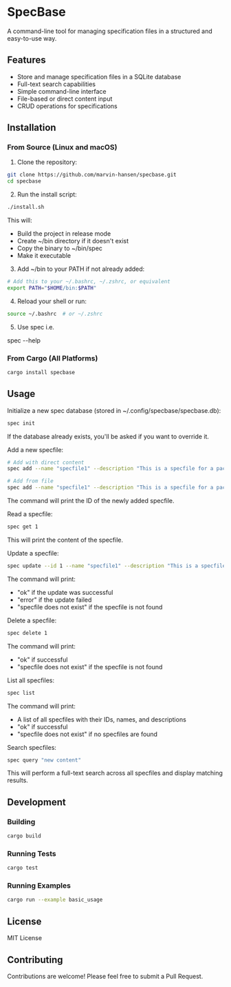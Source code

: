 # SpecBase

A command-line tool for managing specification files in a structured and easy-to-use way.

## Features

- Store and manage specification files in a SQLite database
- Full-text search capabilities
- Simple command-line interface
- File-based or direct content input
- CRUD operations for specifications

## Installation

### From Source (Linux and macOS)

1. Clone the repository:
```bash
git clone https://github.com/marvin-hansen/specbase.git
cd specbase
```

2. Run the install script:
```bash
./install.sh
```

This will:
- Build the project in release mode
- Create ~/bin directory if it doesn't exist
- Copy the binary to ~/bin/spec
- Make it executable

3. Add ~/bin to your PATH if not already added:
```bash
# Add this to your ~/.bashrc, ~/.zshrc, or equivalent
export PATH="$HOME/bin:$PATH"
```

4. Reload your shell or run:
```bash
source ~/.bashrc  # or ~/.zshrc
```

5. Use spec i.e.

spec --help

### From Cargo (All Platforms)

```bash
cargo install specbase
```

## Usage

Initialize a new spec database (stored in ~/.config/specbase/specbase.db):
```bash
spec init
```
If the database already exists, you'll be asked if you want to override it.

Add a new specfile:
```bash
# Add with direct content
spec add --name "specfile1" --description "This is a specfile for a package" --content "This is the content of the specfile"

# Add from file
spec add --name "specfile1" --description "This is a specfile for a package" --file "path/to/file"
```
The command will print the ID of the newly added specfile.

Read a specfile:
```bash
spec get 1
```
This will print the content of the specfile.

Update a specfile:
```bash
spec update --id 1 --name "specfile1" --description "This is a specfile for a package" --content "This is the new content of the specfile"
```
The command will print:
- "ok" if the update was successful
- "error" if the update failed
- "specfile does not exist" if the specfile is not found

Delete a specfile:
```bash
spec delete 1
```
The command will print:
- "ok" if successful
- "specfile does not exist" if the specfile is not found

List all specfiles:
```bash
spec list
```
The command will print:
- A list of all specfiles with their IDs, names, and descriptions
- "ok" if successful
- "specfile does not exist" if no specfiles are found

Search specfiles:
```bash
spec query "new content"
```
This will perform a full-text search across all specfiles and display matching results.

## Development

### Building

```bash
cargo build
```

### Running Tests

```bash
cargo test
```

### Running Examples

```bash
cargo run --example basic_usage
```

## License

MIT License

## Contributing

Contributions are welcome! Please feel free to submit a Pull Request.